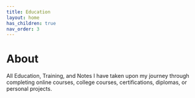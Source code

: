 ```yaml
---
title: Education
layout: home
has_children: true
nav_order: 3
---
```


# About

All Education, Training, and Notes I have taken upon my journey through completing online courses, college courses, certifications, diplomas, or personal projects.